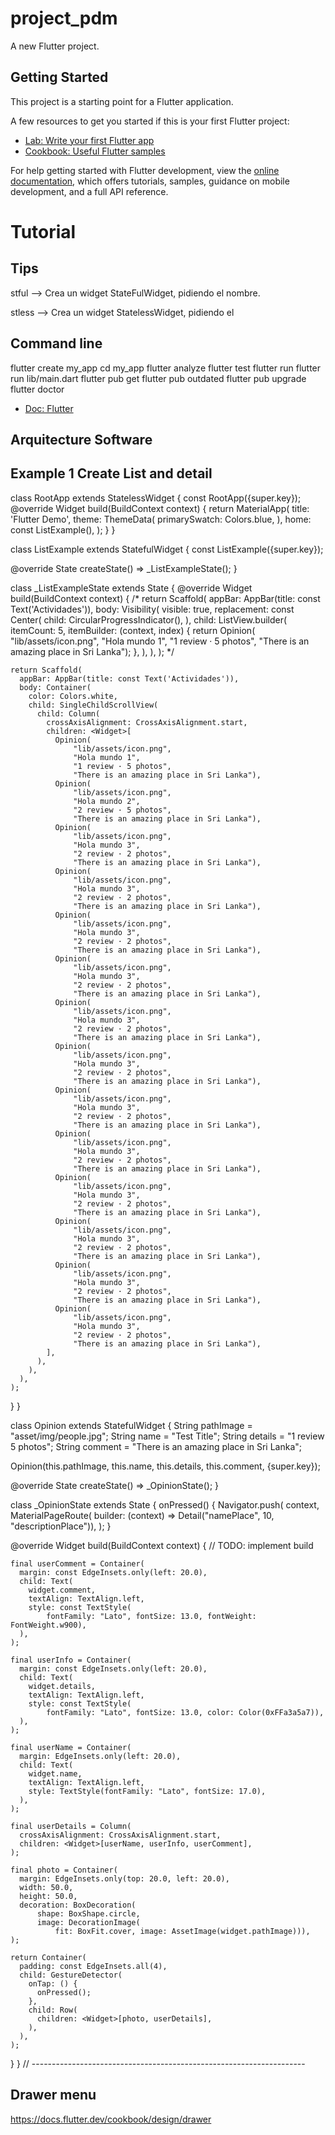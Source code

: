 # project_pdm

A new Flutter project.

## Getting Started

This project is a starting point for a Flutter application.

A few resources to get you started if this is your first Flutter project:

- [Lab: Write your first Flutter app](https://docs.flutter.dev/get-started/codelab)
- [Cookbook: Useful Flutter samples](https://docs.flutter.dev/cookbook)

For help getting started with Flutter development, view the
[online documentation](https://docs.flutter.dev/), which offers tutorials,
samples, guidance on mobile development, and a full API reference.


# Tutorial

## Tips 
stful --> Crea un widget StateFulWidget, pidiendo el nombre.

stless --> Crea un widget StatelessWidget, pidiendo el

## Command line
 flutter create my_app
 cd my_app
 flutter analyze
 flutter test
 flutter run
 flutter run lib/main.dart
 flutter pub get
 flutter pub outdated
 flutter pub upgrade
 flutter doctor

 - [Doc: Flutter](https://docs.flutter.dev/reference/flutter-cli)
    

## Arquitecture Software


## Example 1 Create List and detail

class RootApp extends StatelessWidget {
  const RootApp({super.key});
  @override
  Widget build(BuildContext context) {
    return MaterialApp(
      title: 'Flutter Demo',
      theme: ThemeData(
        primarySwatch: Colors.blue,
      ),
      home: const ListExample(),
    );
  }
}

class ListExample extends StatefulWidget {
  const ListExample({super.key});

  @override
  State<ListExample> createState() => _ListExampleState();
}

class _ListExampleState extends State<ListExample> {
  @override
  Widget build(BuildContext context) {
    /*
    return Scaffold(
      appBar: AppBar(title: const Text('Actividades')),
      body: Visibility(
        visible: true,
        replacement: const Center(
          child: CircularProgressIndicator(),
        ),
        child: ListView.builder(
          itemCount: 5,
          itemBuilder: (context, index) {
            return Opinion(
                "lib/assets/icon.png",
                "Hola mundo 1",
                "1 review · 5 photos",
                "There is an amazing place in Sri Lanka");
          },
        ),
      ),
    );
    */

    return Scaffold(
      appBar: AppBar(title: const Text('Actividades')),
      body: Container(
        color: Colors.white,
        child: SingleChildScrollView(
          child: Column(
            crossAxisAlignment: CrossAxisAlignment.start,
            children: <Widget>[
              Opinion(
                  "lib/assets/icon.png",
                  "Hola mundo 1",
                  "1 review · 5 photos",
                  "There is an amazing place in Sri Lanka"),
              Opinion(
                  "lib/assets/icon.png",
                  "Hola mundo 2",
                  "2 review · 5 photos",
                  "There is an amazing place in Sri Lanka"),
              Opinion(
                  "lib/assets/icon.png",
                  "Hola mundo 3",
                  "2 review · 2 photos",
                  "There is an amazing place in Sri Lanka"),
              Opinion(
                  "lib/assets/icon.png",
                  "Hola mundo 3",
                  "2 review · 2 photos",
                  "There is an amazing place in Sri Lanka"),
              Opinion(
                  "lib/assets/icon.png",
                  "Hola mundo 3",
                  "2 review · 2 photos",
                  "There is an amazing place in Sri Lanka"),
              Opinion(
                  "lib/assets/icon.png",
                  "Hola mundo 3",
                  "2 review · 2 photos",
                  "There is an amazing place in Sri Lanka"),
              Opinion(
                  "lib/assets/icon.png",
                  "Hola mundo 3",
                  "2 review · 2 photos",
                  "There is an amazing place in Sri Lanka"),
              Opinion(
                  "lib/assets/icon.png",
                  "Hola mundo 3",
                  "2 review · 2 photos",
                  "There is an amazing place in Sri Lanka"),
              Opinion(
                  "lib/assets/icon.png",
                  "Hola mundo 3",
                  "2 review · 2 photos",
                  "There is an amazing place in Sri Lanka"),
              Opinion(
                  "lib/assets/icon.png",
                  "Hola mundo 3",
                  "2 review · 2 photos",
                  "There is an amazing place in Sri Lanka"),
              Opinion(
                  "lib/assets/icon.png",
                  "Hola mundo 3",
                  "2 review · 2 photos",
                  "There is an amazing place in Sri Lanka"),
              Opinion(
                  "lib/assets/icon.png",
                  "Hola mundo 3",
                  "2 review · 2 photos",
                  "There is an amazing place in Sri Lanka"),
              Opinion(
                  "lib/assets/icon.png",
                  "Hola mundo 3",
                  "2 review · 2 photos",
                  "There is an amazing place in Sri Lanka"),
              Opinion(
                  "lib/assets/icon.png",
                  "Hola mundo 3",
                  "2 review · 2 photos",
                  "There is an amazing place in Sri Lanka"),
            ],
          ),
        ),
      ),
    );
  }
}

class Opinion extends StatefulWidget {
  String pathImage = "asset/img/people.jpg";
  String name = "Test Title";
  String details = "1 review 5 photos";
  String comment = "There is an amazing place in Sri Lanka";

  Opinion(this.pathImage, this.name, this.details, this.comment, {super.key});

  @override
  State<Opinion> createState() => _OpinionState();
}

class _OpinionState extends State<Opinion> {
  onPressed() {
    Navigator.push(
      context,
      MaterialPageRoute(
          builder: (context) => Detail("namePlace", 10, "descriptionPlace")),
    );
  }

  @override
  Widget build(BuildContext context) {
    // TODO: implement build

    final userComment = Container(
      margin: const EdgeInsets.only(left: 20.0),
      child: Text(
        widget.comment,
        textAlign: TextAlign.left,
        style: const TextStyle(
            fontFamily: "Lato", fontSize: 13.0, fontWeight: FontWeight.w900),
      ),
    );

    final userInfo = Container(
      margin: const EdgeInsets.only(left: 20.0),
      child: Text(
        widget.details,
        textAlign: TextAlign.left,
        style: const TextStyle(
            fontFamily: "Lato", fontSize: 13.0, color: Color(0xFFa3a5a7)),
      ),
    );

    final userName = Container(
      margin: EdgeInsets.only(left: 20.0),
      child: Text(
        widget.name,
        textAlign: TextAlign.left,
        style: TextStyle(fontFamily: "Lato", fontSize: 17.0),
      ),
    );

    final userDetails = Column(
      crossAxisAlignment: CrossAxisAlignment.start,
      children: <Widget>[userName, userInfo, userComment],
    );

    final photo = Container(
      margin: EdgeInsets.only(top: 20.0, left: 20.0),
      width: 50.0,
      height: 50.0,
      decoration: BoxDecoration(
          shape: BoxShape.circle,
          image: DecorationImage(
              fit: BoxFit.cover, image: AssetImage(widget.pathImage))),
    );

    return Container(
      padding: const EdgeInsets.all(4),
      child: GestureDetector(
        onTap: () {
          onPressed();
        },
        child: Row(
          children: <Widget>[photo, userDetails],
        ),
      ),
    );
  }
}
// --------------------------------------------------------------------


## Drawer menu

https://docs.flutter.dev/cookbook/design/drawer